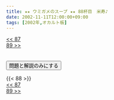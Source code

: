 ```yaml
---
title: ★★ ウミガメのスープ ★★ 88杯目　米寿♪
date: 2002-11-11T12:00:00+09:00
tags: [2002年,オカルト板]
---
```

<div class="th_left"><a href="../87"><< 87</a></div>
<div class="th_right"><a href="../89">89 >></a></div>
<br><br>
<script src="../../js/cupsoup.js"></script>
<form>
<input type="button" value="問題と解説のみにする" onClick="toggleCupsoup()">
</form>
{{< 88 >}}
<div class="th_left"><a href="../87"><< 87</a></div>
<div class="th_right"><a href="../89">89 >></a></div>